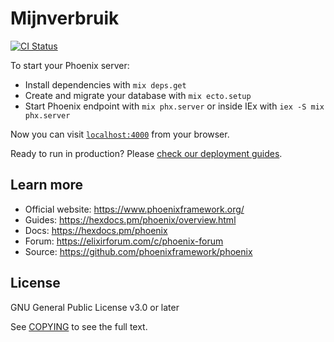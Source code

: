 # Mijnverbruik

[![CI Status](https://github.com/mijnverbruik/mijnverbruik/actions/workflows/test.yml/badge.svg)](https://github.com/mijnverbruik/mijnverbruik/actions/workflows/test.yml)

To start your Phoenix server:

  * Install dependencies with `mix deps.get`
  * Create and migrate your database with `mix ecto.setup`
  * Start Phoenix endpoint with `mix phx.server` or inside IEx with `iex -S mix phx.server`

Now you can visit [`localhost:4000`](http://localhost:4000) from your browser.

Ready to run in production? Please [check our deployment guides](https://hexdocs.pm/phoenix/deployment.html).

## Learn more

  * Official website: https://www.phoenixframework.org/
  * Guides: https://hexdocs.pm/phoenix/overview.html
  * Docs: https://hexdocs.pm/phoenix
  * Forum: https://elixirforum.com/c/phoenix-forum
  * Source: https://github.com/phoenixframework/phoenix

## License

GNU General Public License v3.0 or later

See [COPYING](COPYING) to see the full text.
